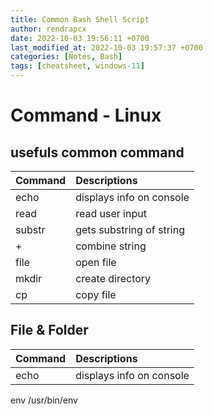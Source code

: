 ```yaml
---
title: Common Bash Shell Script
author: rendrapcx
date: 2022-10-03 19:56:11 +0700
last_modified_at: 2022-10-03 19:57:37 +0700
categories: [Notes, Bash]
tags: [cheatsheet, windows-11]
---
```

# Command - Linux


## usefuls common command
| Command | Descriptions             |
|:--------|:-------------------------|
| echo    | displays info on console |
| read    | read user input          |
| substr  | gets substring of string |
| +       | combine string           |
| file    | open file                |
| mkdir   | create directory         |
| cp      | copy file                |


## File & Folder
| Command | Descriptions             |
|:--------|:-------------------------|
| echo    | displays info on console |


env /usr/bin/env

